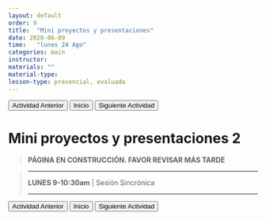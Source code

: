 ```yaml
---
layout: default
order: 9
title:  "Mini proyectos y presentaciones"
date: 2020-06-09
time:   "lunes 24 Ago"
categories: main
instructor: 
materials: ""
material-type:
lesson-type: presencial, evaluada
---
```

<a href="https://pesalerno.github.io/genetica-ago-2020/main/2020/08/01/8_alineamiento.html"><button>Actividad Anterior</button></a>		<a href="https://pesalerno.github.io/genetica-ago-2020/"><button>Inicio</button></a>    <a href="https://pesalerno.github.io/genetica-ago-2020/main/2020/06/10/10_genomica-1.html"><button>Siguiente Actividad</button></a>

# Mini proyectos y presentaciones 2

>**PÁGINA EN CONSTRUCCIÓN. FAVOR REVISAR MÁS TARDE**


> -------------------
> 
> **LUNES 9-10:30am** | Sesión Sincrónica
> 
> ------------------------
 
<a href="https://pesalerno.github.io/genetica-ago-2020/main/2020/08/01/8_alineamiento.html"><button>Actividad Anterior</button></a>		<a href="https://pesalerno.github.io/genetica-ago-2020/"><button>Inicio</button></a>    <a href="https://pesalerno.github.io/genetica-ago-2020/main/2020/06/10/10_genomica-1.html"><button>Siguiente Actividad</button></a>

